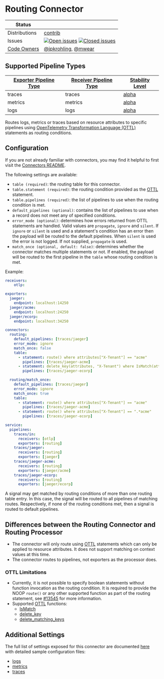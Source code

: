 # Routing Connector

<!-- status autogenerated section -->
| Status        |           |
| ------------- |-----------|
| Distributions | [contrib] |
| Issues        | [![Open issues](https://img.shields.io/github/issues-search/open-telemetry/opentelemetry-collector-contrib?query=is%3Aissue%20is%3Aopen%20label%3Aconnector%2Frouting%20&label=open&color=orange&logo=opentelemetry)](https://github.com/jacktomcat/opentelemetry-collector-contrib/issues?q=is%3Aopen+is%3Aissue+label%3Aconnector%2Frouting) [![Closed issues](https://img.shields.io/github/issues-search/open-telemetry/opentelemetry-collector-contrib?query=is%3Aissue%20is%3Aclosed%20label%3Aconnector%2Frouting%20&label=closed&color=blue&logo=opentelemetry)](https://github.com/jacktomcat/opentelemetry-collector-contrib/issues?q=is%3Aclosed+is%3Aissue+label%3Aconnector%2Frouting) |
| [Code Owners](https://github.com/jacktomcat/opentelemetry-collector-contrib/blob/main/CONTRIBUTING.md#becoming-a-code-owner)    | [@jpkrohling](https://www.github.com/jpkrohling), [@mwear](https://www.github.com/mwear) |

[alpha]: https://github.com/open-telemetry/opentelemetry-collector#alpha
[contrib]: https://github.com/open-telemetry/opentelemetry-collector-releases/tree/main/distributions/otelcol-contrib

## Supported Pipeline Types

| [Exporter Pipeline Type] | [Receiver Pipeline Type] | [Stability Level] |
| ------------------------ | ------------------------ | ----------------- |
| traces | traces | [alpha] |
| metrics | metrics | [alpha] |
| logs | logs | [alpha] |

[Exporter Pipeline Type]: https://github.com/open-telemetry/opentelemetry-collector/blob/main/connector/README.md#exporter-pipeline-type
[Receiver Pipeline Type]: https://github.com/open-telemetry/opentelemetry-collector/blob/main/connector/README.md#receiver-pipeline-type
[Stability Level]: https://github.com/open-telemetry/opentelemetry-collector#stability-levels
<!-- end autogenerated section -->

Routes logs, metrics or traces based on resource attributes to specific pipelines using [OpenTelemetry Transformation Language (OTTL)](../../pkg/ottl/README.md) statements as routing conditions.

## Configuration

If you are not already familiar with connectors, you may find it helpful to first visit the [Connectors README].

The following settings are available:

- `table (required)`: the routing table for this connector.
- `table.statement (required)`: the routing condition provided as the [OTTL] statement.
- `table.pipelines (required)`: the list of pipelines to use when the routing condition is met.
- `default_pipelines (optional)`: contains the list of pipelines to use when a record does not meet any of specified conditions.
- `error_mode (optional)`: determines how errors returned from OTTL statements are handled. Valid values are `propagate`, `ignore` and `silent`. If `ignore` or `silent` is used and a statement's condition has an error then the payload will be routed to the default pipelines. When `silent` is used the error is not logged. If not supplied, `propagate` is used.
- `match_once (optional, default: false)`: determines whether the connector matches multiple statements or not. If enabled, the payload will be routed to the first pipeline in the `table` whose routing condition is met.

Example:

```yaml
receivers:
    otlp:

exporters:
  jaeger:
    endpoint: localhost:14250
  jaeger/acme:
    endpoint: localhost:24250
  jaeger/ecorp:
    endpoint: localhost:34250

connectors:
  routing:
    default_pipelines: [traces/jaeger]
    error_mode: ignore
    match_once: false
    table:
      - statement: route() where attributes["X-Tenant"] == "acme"
        pipelines: [traces/jaeger-acme]
      - statement: delete_key(attributes, "X-Tenant") where IsMatch(attributes["X-Tenant"], ".*corp")
        pipelines: [traces/jaeger-ecorp]

  routing/match_once:
    default_pipelines: [traces/jaeger]
    error_mode: ignore
    match_once: true
    table:
      - statement: route() where attributes["X-Tenant"] == "acme"
        pipelines: [traces/jaeger-acme]
      - statement: route() where attributes["X-Tenant"] == ".*acme"
        pipelines: [traces/jaeger-ecorp]

service:
  pipelines:
    traces/in:
      receivers: [otlp]
      exporters: [routing]
    traces/jaeger:
      receivers: [routing]
      exporters: [jaeger]
    traces/jaeger-acme:
      receivers: [routing]
      exporters: [jaeger/acme]
    traces/jaeger-ecorp:
      receivers: [routing]
      exporters: [jaeger/ecorp]
```

A signal may get matched by routing conditions of more than one routing table entry. In this case, the signal will be routed to all pipelines of matching routes.
Respectively, if none of the routing conditions met, then a signal is routed to default pipelines.

## Differences between the Routing Connector and Routing Processor

- The connector will only route using [OTTL] statements which can only be applied to resource attributes. It does not support matching on context values at this time.
- The connector routes to pipelines, not exporters as the processor does.

### OTTL Limitations
- Currently, it is not possible to specify boolean statements without function invocation as the routing condition. It is required to provide the NOOP `route()` or any other supported function as part of the routing statement, see [#13545](https://github.com/jacktomcat/opentelemetry-collector-contrib/issues/13545) for more information.
- Supported [OTTL] functions:
  - [IsMatch](../../pkg/ottl/ottlfuncs/README.md#IsMatch)
  - [delete_key](../../pkg/ottl/ottlfuncs/README.md#delete_key)
  - [delete_matching_keys](../../pkg/ottl/ottlfuncs/README.md#delete_matching_keys)

## Additional Settings
The full list of settings exposed for this connector are documented [here](./config.go) with detailed sample configuration files:

- [logs](./testdata/config_logs.yaml)
- [metrics](./testdata/config_metrics.yaml)
- [traces](./testdata/config_traces.yaml)

[in development]:https://github.com/open-telemetry/opentelemetry-collector#in-development
[Connectors README]:https://github.com/open-telemetry/opentelemetry-collector/blob/main/connector/README.md
[Exporter Pipeline Type]:https://github.com/open-telemetry/opentelemetry-collector/blob/main/connector/README.md#exporter-pipeline-type
[Receiver Pipeline Type]:https://github.com/open-telemetry/opentelemetry-collector/blob/main/connector/README.md#receiver-pipeline-type
[contrib]:https://github.com/open-telemetry/opentelemetry-collector-releases/tree/main/distributions/otelcol-contrib
[OTTL]: https://github.com/open-telemetry/opentelemetry-collector/blob/main/docs/processing.md#telemetry-query-language
